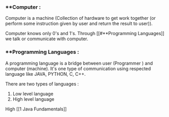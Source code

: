 
### **Computer :
Computer is a machine (Collection of hardware to get work together (or perform some instruction given by user and return the result to user)).

Computer knows only 0's and 1's. Through [[#**Programming Languages]] we talk or communicate with computer.

### **Programming Languages :

A programming language is a bridge between user (Programmer ) and computer (machine). It's one type of communication using respected language like JAVA, PYTHON, C, C++.

There are two types of languages :
1. Low level language
2. High level language 

High [[1 Java Fundamentals]]

